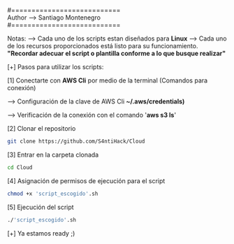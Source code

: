 #=========================== <br>
Author --> Santiago Montenegro <br>
#===========================

Notas:
--> Cada uno de los scripts estan diseñados para **Linux**
--> Cada uno de los recursos proporcionados está listo para su funcionamiento.
**"Recordar adecuar el script o plantilla conforme a lo que busque realizar"**

[+] Pasos para utilizar los scripts:

[1] Conectarte con **AWS Cli** por medio de la terminal (Comandos para conexión)

--> Configuración de la clave de AWS Cli **~/.aws/credentials)**

--> Verificación de la conexión con el comando '**aws s3 ls**'

[2] Clonar el repositorio

```bash
git clone https://github.com/S4ntiHack/Cloud
```

[3] Entrar en la carpeta clonada 

```bash
cd Cloud
```

[4] Asignación de permisos de ejecución para el script

```bash
chmod +x 'script_escogido'.sh
```

[5] Ejecución del script
```bash
./'script_escogido'.sh
```

[+] Ya estamos ready ;)


